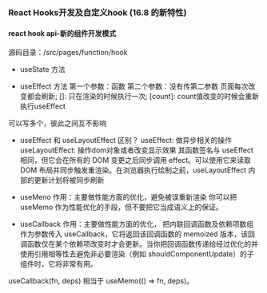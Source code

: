 ### React Hooks开发及自定义hook (16.8 的新特性)

#### react hook api-新的组件开发模式
源码目录：/src/pages/function/hook

- useState 方法


- useEffect 方法
第一个参数：函数
第二个参数：没有传第二参数 页面每次改变都会刷新; []: 只在渲染的时候执行一次; [count]: count值改变的时候会重新执行useEffect

可以写多个，彼此之间互不影响

- useEffect 和 useLayoutEffect 区别？
useEffect: 做异步相关的操作
useLayoutEffect: 操作dom对象或者改变显示效果
其函数签名与 useEffect 相同，但它会在所有的 DOM 变更之后同步调用 effect。可以使用它来读取 DOM 布局并同步触发重渲染。在浏览器执行绘制之前，useLayoutEffect 内部的更新计划将被同步刷新

- useMeno
作用：主要做性能方面的优化，避免被误重新渲染
你可以把 useMemo 作为性能优化的手段，但不要把它当成语义上的保证。

- useCallback
作用：主要做性能方面的优化，
把内联回调函数及依赖项数组作为参数传入 useCallback，它将返回该回调函数的 memoized 版本，该回调函数仅在某个依赖项改变时才会更新。当你把回调函数传递给经过优化的并使用引用相等性去避免非必要渲染（例如 shouldComponentUpdate）的子组件时，它将非常有用。

useCallback(fn, deps) 相当于 useMemo(() => fn, deps)。